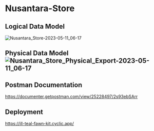 # Nusantara-Store

## Logical Data Model

![Nusantara_Store-2023-05-11_06-17](https://github.com/dimss113/Nusantara-Store/assets/89715780/36af7aa4-9880-4764-a23f-152fe3f01bc8)


## Physical Data Model![Nusantara_Store_Physical_Export-2023-05-11_06-17](https://github.com/dimss113/Nusantara-Store/assets/89715780/9298e2cf-7db2-417e-9268-1880cb24968b)


## Postman Documentation
https://documenter.getpostman.com/view/25228497/2s93ebSArr

## Deployment

https://ill-teal-fawn-kit.cyclic.app/
